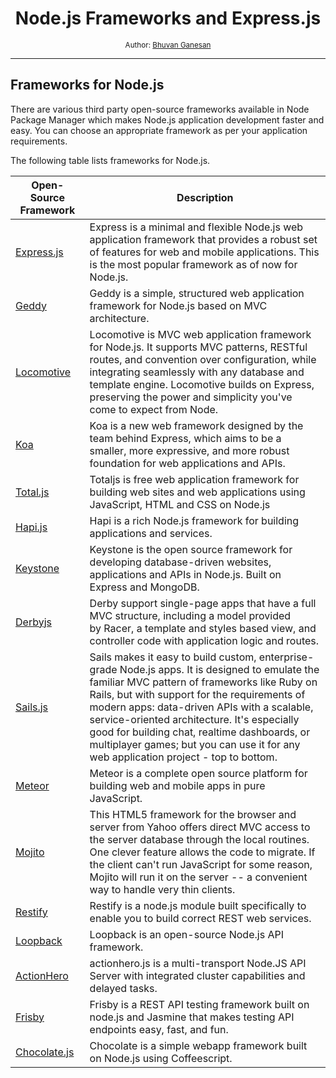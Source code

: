 <div align="center">
  <h1>Node.js Frameworks and Express.js</h1>
  <sub>Author:
<a href="https://www.linkedin.com/in/bhuvanaganesan-l-2209047a" target="_blank">Bhuvan Ganesan</a><br>
</sub>
</div>

<hr>

## Frameworks for Node.js

There are various third party open-source frameworks available in Node Package Manager which makes Node.js application development faster and easy. 
You can choose an appropriate framework as per your application requirements.

The following table lists frameworks for Node.js.

<table>
   <thead>
      <tr>
         <th class="w-25">Open-Source Framework
         </th>
         <th class="w-75">Description
         </th>
      </tr>
   </thead>
   <tbody>
      <tr>
         <td><a href="http://expressjs.com" target="_blank">Express.js</a>
         </td>
         <td>Express is a minimal and flexible Node.js web application framework that provides a robust set of features for web and mobile applications. This is the most popular framework as of now for Node.js.
         </td>
      </tr>
      <tr>
         <td><a href="http://geddyjs.org/" target="_blank">Geddy</a>
         </td>
         <td>Geddy is a simple, structured web application framework for Node.js based on MVC architecture. 
         </td>
      </tr>
      <tr>
         <td><a href="http://locomotivejs.org" target="_blank">Locomotive</a>
         </td>
         <td>Locomotive is MVC web application framework for Node.js. It supports MVC patterns, RESTful routes, and convention over configuration, while integrating seamlessly with any database and template engine. Locomotive builds on Express, preserving the power and simplicity you've come to expect from Node.
         </td>
      </tr>
      <tr>
         <td><a href="http://koajs.com" target="_blank">Koa</a>
         </td>
         <td>Koa is a new web framework designed by the team behind Express, which aims to be a smaller, more expressive, and more robust foundation for web applications and APIs.
         </td>
      </tr>
      <tr>
         <td><a href="https://www.totaljs.com" target="_blank">Total.js</a>
         </td>
         <td>Totaljs is free web application framework for building web sites and web applications using JavaScript, HTML and CSS on Node.js
         </td>
      </tr>
      <tr>
         <td><a href="http://hapijs.com/" target="_blank">Hapi.js</a>
         </td>
         <td>Hapi is a rich Node.js framework for building applications and services.
         </td>
      </tr>
      <tr>
         <td><a href="http://keystonejs.com/" target="_blank">Keystone</a>
         </td>
         <td>Keystone is the open source framework for developing database-driven websites, applications and APIs in Node.js. Built on Express and MongoDB.
         </td>
      </tr>
      <tr>
         <td><a href="http://derbyjs.com" target="_blank">Derbyjs</a>
         </td>
         <td>Derby support single-page apps that have a full MVC structure, including a model provided by&nbsp;Racer, a template and styles based view, and controller code with application logic and routes.
         </td>
      </tr>
      <tr>
         <td><a href="http://sailsjs.org/" target="_blank">Sails.js</a>
         </td>
         <td>Sails makes it easy to build custom, enterprise-grade Node.js apps. It is designed to emulate the familiar MVC pattern of frameworks like Ruby on Rails, but with support for the requirements of modern apps: data-driven APIs with a scalable, service-oriented architecture. It's especially good for building chat, realtime dashboards, or multiplayer games; but you can use it for any web application project - top to bottom.
         </td>
      </tr>
      <tr>
         <td><a href="https://www.meteor.com/" target="_blank">Meteor</a>
         </td>
         <td>Meteor is a complete open source platform for building web and mobile apps in pure JavaScript.
         </td>
      </tr>
      <tr>
         <td><a href="https://github.com/yahoo/mojito" target="_blank">Mojito</a>
         </td>
         <td>This HTML5 framework for the browser and server from Yahoo offers direct MVC access to the server database through the local routines. One clever feature allows the code to migrate. If the client can't run JavaScript for some reason, Mojito will run it on the server -- a convenient way to handle very thin clients.
         </td>
      </tr>
      <tr>
         <td><a href="http://mcavage.me/node-restify/" target="_blank">Restify</a>
         </td>
         <td>Restify is a node.js module built specifically to enable you to build correct REST web services.
         </td>
      </tr>
      <tr>
         <td><a href="http://loopback.io/" target="_blank">Loopback</a>
         </td>
         <td>Loopback is an open-source Node.js API framework. 
         </td>
      </tr>
      <tr>
         <td><a href="http://www.actionherojs.com/" target="_blank">ActionHero</a>
         </td>
         <td>actionhero.js is a multi-transport Node.JS API Server with integrated cluster capabilities and delayed tasks.
         </td>
      </tr>
      <tr>
         <td><a href="http://frisbyjs.com" target="_blank">Frisby</a>
         </td>
         <td>Frisby is a REST API testing framework built on node.js and Jasmine that makes
            testing API endpoints easy, fast, and fun.
         </td>
      </tr>
      <tr>
         <td><a href="https://chocolatejs.org/" target="_blank">Chocolate.js</a>
         </td>
         <td>Chocolate is a simple webapp framework built on Node.js using Coffeescript.
         </td>
      </tr>
   </tbody>
</table>

